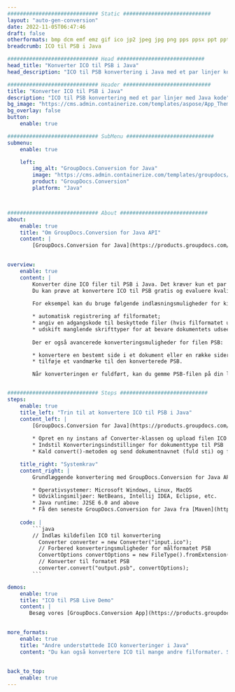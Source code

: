 ```yaml
---
############################# Static ############################
layout: "auto-gen-conversion"
date: 2022-11-05T06:47:46
draft: false
otherformats: bmp dcm emf emz gif ico jp2 jpeg jpg png pps ppsx ppt pptx psb psd svg svgz tga tif tiff webp wmf wmz
breadcrumb: ICO til PSB i Java

############################# Head ############################
head_title: "Konverter ICO til PSB i Java"
head_description: "ICO til PSB konvertering i Java med et par linjer kode. Konverter over 160 filformater ved hjælp af GroupDocs dokumentkonverterings-API for Java"

############################# Header ############################
title: "Konverter ICO til PSB i Java"
description: "ICO til PSB konvertering med et par linjer med Java kode"
bg_image: "https://cms.admin.containerize.com/templates/aspose/App_Themes/V3/images/bg/header1.png"
bg_overlay: false
button:
    enable: true

############################# SubMenu ############################
submenu:
    enable: true

    left:
        img_alt: "GroupDocs.Conversion for Java"
        image: "https://cms.admin.containerize.com/templates/groupdocs/images/product-logos/90x90-noborder/groupdocs-conversion-java.png"
        product: "GroupDocs.Conversion"
        platform: "Java"



############################# About ############################
about:
    enable: true
    title: "Om GroupDocs.Conversion for Java API"
    content: |
        [GroupDocs.Conversion for Java](https://products.groupdocs.com/conversion/java/) er en avanceret filformatkonverterings-API til konvertering mellem populære billed- og dokumentformater såsom Microsoft Office, OpenDocument, PDF, HTML, e-mail, CAD. og meget mere med blot et par linjer kode. Den native API registrerer automatisk formaterne af de originale dokumenter og tilbyder mange muligheder for at tilpasse de konverterede dokumenter. Sammen med funktionen til at udtrække information fra et dokument, understøtter den også caching af konverteringsresultaterne til den lokale disk som standard. Enhver form for cachelagring kan dog understøttes ved at implementere de passende grænseflader - Amazon S3, Dropbox, Google Drive, Windows Azure, Reddis eller andre.
    

overview:
    enable: true
    content: |
        Konverter dine ICO filer til PSB i Java. Det kræver kun et par linjer med Java kode på enhver platform efter eget valg, såsom Windows, Linux, macOS.
        Du kan prøve at konvertere ICO til PSB gratis og evaluere kvaliteten af ​​konverteringsresultaterne. Sammen med simple filkonverteringsscripts kan du prøve mere sofistikerede muligheder for at indlæse ICO-kildefilen og gemme PSB-outputtet. 
        
        For eksempel kan du bruge følgende indlæsningsmuligheder for kilden ICO:

        * automatisk registrering af filformatet;
        * angiv en adgangskode til beskyttede filer (hvis filformatet understøtter det);
        * udskift manglende skrifttyper for at bevare dokumentets udseende.
        
        Der er også avancerede konverteringsmuligheder for filen PSB:

        * konvertere en bestemt side i et dokument eller en række sider;
        * tilføje et vandmærke til den konverterede PSB.

        Når konverteringen er fuldført, kan du gemme PSB-filen på din lokale filsti eller på et tredjepartslager såsom FTP, Amazon S3, Google Drive, Dropbox osv. Bemærk venligst - for at konvertere ICO til PSB, behøver du ikke installere yderligere software, såsom MS Office, Open Office, Adobe Acrobat Reader osv.


############################# Steps ############################
steps:
    enable: true
    title_left: "Trin til at konvertere ICO til PSB i Java"
    content_left: |
        [GroupDocs.Conversion for Java](https://products.groupdocs.com/conversion/java/) giver udviklere mulighed for nemt at konvertere ICO fil til PSB med et par linjer kode.
        
        * Opret en ny instans af Converter-klassen og upload filen ICO med den fulde sti
        * Indstil Konverteringsindstillinger for dokumenttype til PSB
        * Kald convert()-metoden og send dokumentnavnet (fuld sti) og formatet (PSB) som en parameter

    title_right: "Systemkrav"
    content_right: |
        Grundlæggende konvertering med GroupDocs.Conversion for Java API kan udføres med blot et par linjer kode. Vores API'er understøttes på alle større platforme og operativsystemer. Før du udfører koden nedenfor, skal du sørge for, at du har følgende forudsætninger installeret på dit system.

        * Operativsystemer: Microsoft Windows, Linux, MacOS
        * Udviklingsmiljøer: NetBeans, Intellij IDEA, Eclipse, etc.
        * Java runtime: J2SE 6.0 and above
        * Få den seneste GroupDocs.Conversion for Java fra [Maven](https://repository.groupdocs.com/webapp/#/artifacts/browse/tree/General/repo/com/groupdocs/groupdocs-conversion)
         
    code: |
        ```java    
        // Indlæs kildefilen ICO til konvertering
          Converter converter = new Converter("input.ico");
          // Forbered konverteringsmuligheder for målformatet PSB
          ConvertOptions convertOptions = new FileType().fromExtension("psb").getConvertOptions();
          // Konverter til formatet PSB
          converter.convert("output.psb", convertOptions);
        ```

demos:
    enable: true
    title: "ICO til PSB Live Demo"
    content: |
       Besøg vores [GroupDocs.Conversion App](https://products.groupdocs.app/conversion/family) websted, og prøv ICO til PSB konvertering nu. Den gratis demo har følgende fordele
          

more_formats:
    enable: true
    title: "Andre understøttede ICO konverteringer i Java"
    content: "Du kan også konvertere ICO til mange andre filformater. Se venligst listen nedenfor."
       
       
back_to_top:
    enable: true
---
```

